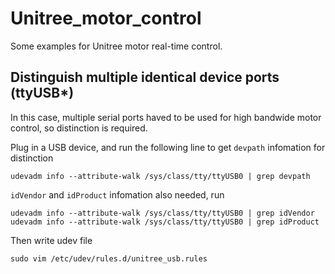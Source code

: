 # Unitree_motor_control
Some examples for Unitree motor real-time control. 

## Distinguish multiple identical device ports (ttyUSB*)
In this case, multiple serial ports haved to be used for high bandwide motor control, so distinction is required.

Plug in a USB device, and run the following line to get `devpath` infomation for distinction
```
udevadm info --attribute-walk /sys/class/tty/ttyUSB0 | grep devpath
```

`idVendor` and `idProduct` infomation also needed, run
```
udevadm info --attribute-walk /sys/class/tty/ttyUSB0 | grep idVendor
udevadm info --attribute-walk /sys/class/tty/ttyUSB0 | grep idProduct
```

Then write udev file
```
sudo vim /etc/udev/rules.d/unitree_usb.rules
```

